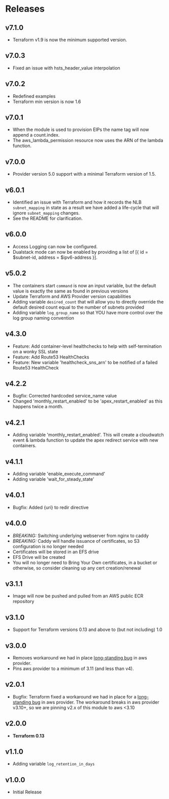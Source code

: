 # Releases

## v7.1.0
- Terraform v1.9 is now the minimum supported version.

## v7.0.3
- Fixed an issue with hsts_header_value interpolation

## v7.0.2
- Redefined examples
- Terraform min version is now 1.6

## v7.0.1
- When the module is used to provision EIPs the name tag will now append a count.index.
- The aws_lambda_permission resource now uses the ARN of the lambda function.

## v7.0.0
- Provider version 5.0 support with a minimal Terraform version of 1.5.

## v6.0.1
- Identified an issue with Terraform and how it records the NLB `subnet_mapping` in state as a result we have added a life-cycle that will ignore `subnet_mapping` changes.
- See the README for clarification.

## v6.0.0
- Access Logging can now be configured.
- Dualstack mode can now be enabled by providing a list of [{ id = $subnet-id, address = $ipv6-address }].

## v5.0.2
- The containers start `command` is now an input variable, but the default value is exactly the same as found in previous versions
- Update Terraform and AWS Provider version capabilities
- Adding variable `desired_count` that will allow you to directly override the default desired count equal to the number of subnets provided
- Adding variable `log_group_name` so that YOU have more control over the log group naming convention

## v4.3.0
- Feature: Add container-level healthchecks to help with self-termination on a wonky SSL state
- Feature: Add Route53 HealthChecks
- Feature: New variable 'healthcheck_sns_arn' to be notified of a failed Route53 HealthCheck

## v4.2.2

- Bugfix: Corrected hardcoded service_name value
- Changed 'monthly_restart_enabled' to be 'apex_restart_enabled' as this happens twice a month.

## v4.2.1

- Adding variable 'monthly_restart_enabled'. This will create a cloudwatch event & lambda function to update the apex redirect service with new containers.

## v4.1.1

- Adding variable 'enable_execute_command'
- Adding variable 'wait_for_steady_state'

## v4.0.1

- Bugfix: Added {uri} to redir directive

## v4.0.0

- *BREAKING:* Switching underlying webserver from nginx to caddy
- *BREAKING:* Caddy will handle issuance of certificates, so S3 configuration is no longer needed
- Certificates will be stored in an EFS drive
- EFS Drive will be created
- You will no longer need to Bring Your Own certificates, in a bucket or otherwise, so consider cleaning up any cert creation/renewal

## v3.1.1

- Image will now be pushed and pulled from an AWS public ECR repository

## v3.1.0

- Support for Terraform versions 0.13 and above to (but not including) 1.0

## v3.0.0

- Removes workaround we had in place [long-standing bug](https://github.com/terraform-providers/terraform-provider-aws/issues/10494) in aws provider.
- Pins aws provider to a minimum of 3.11 (and less than v4).

## v2.0.1

- Bugfix: Terraform fixed a workaround we had in place for a [long-standing bug](https://github.com/terraform-providers/terraform-provider-aws/issues/10494) in aws provider.
  The workaround breaks in aws provider v3.10+, so we are pinning v2.x of this module to aws <3.10

## v2.0.0

- **Terraform 0.13**

## v1.1.0

- Adding variable `log_retention_in_days`

## v1.0.0

- Initial Release

